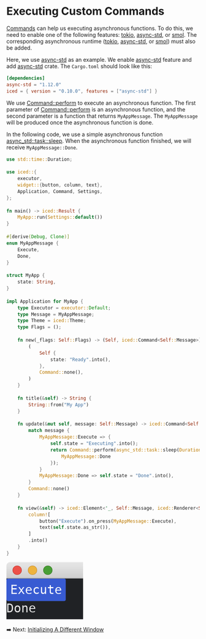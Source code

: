 # Executing Custom Commands

[Commands](https://docs.iced.rs/iced/struct.Command.html) can help us executing asynchronous functions.
To do this, we need to enable one of the following features: [tokio](https://docs.rs/crate/iced/latest/features#tokio), [async-std](https://docs.rs/crate/iced/latest/features#async-std), or [smol](https://docs.rs/crate/iced/latest/features#smol).
The corresponding asynchronous runtime ([tokio](https://crates.io/crates/tokio), [async-std](https://crates.io/crates/async-std), or [smol](https://crates.io/crates/smol)) must also be added.

Here, we use [async-std](https://crates.io/crates/async-std) as an example.
We enable [async-std](https://docs.rs/crate/iced/latest/features#async-std) feature and add [async-std](https://crates.io/crates/async-std) crate.
The `Cargo.toml` should look like this:

```toml
[dependencies]
async-std = "1.12.0"
iced = { version = "0.10.0", features = ["async-std"] }
```

We use [Command::perform](https://docs.iced.rs/iced/struct.Command.html#method.perform) to execute an asynchronous function.
The first parameter of [Command::perform](https://docs.iced.rs/iced/struct.Command.html#method.perform) is an asynchronous function, and the second parameter is a function that returns `MyAppMessage`.
The `MyAppMessage` will be produced once the asynchronous function is done.

In the following code, we use a simple asynchronous function [async_std::task::sleep](https://docs.rs/async-std/1.12.0/async_std/task/fn.sleep.html).
When the asynchronous function finished, we will receive `MyAppMessage::Done`.

```rust
use std::time::Duration;

use iced::{
    executor,
    widget::{button, column, text},
    Application, Command, Settings,
};

fn main() -> iced::Result {
    MyApp::run(Settings::default())
}

#[derive(Debug, Clone)]
enum MyAppMessage {
    Execute,
    Done,
}

struct MyApp {
    state: String,
}

impl Application for MyApp {
    type Executor = executor::Default;
    type Message = MyAppMessage;
    type Theme = iced::Theme;
    type Flags = ();

    fn new(_flags: Self::Flags) -> (Self, iced::Command<Self::Message>) {
        (
            Self {
                state: "Ready".into(),
            },
            Command::none(),
        )
    }

    fn title(&self) -> String {
        String::from("My App")
    }

    fn update(&mut self, message: Self::Message) -> iced::Command<Self::Message> {
        match message {
            MyAppMessage::Execute => {
                self.state = "Executing".into();
                return Command::perform(async_std::task::sleep(Duration::from_secs(1)), |_| {
                    MyAppMessage::Done
                });
            }
            MyAppMessage::Done => self.state = "Done".into(),
        }
        Command::none()
    }

    fn view(&self) -> iced::Element<'_, Self::Message, iced::Renderer<Self::Theme>> {
        column![
            button("Execute").on_press(MyAppMessage::Execute),
            text(self.state.as_str()),
        ]
        .into()
    }
}
```

![Executing custom commands](./pic/executing_custom_commands.png)

:arrow_right:  Next: [Initializing A Different Window](./initializing_a_different_window.md)
